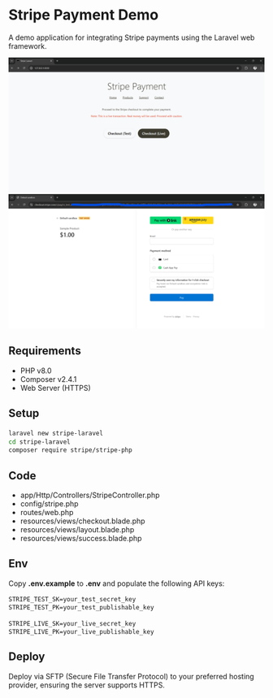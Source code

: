 # Stripe Payment Demo
A demo application for integrating Stripe payments using the Laravel web framework.

![Screenshot 1](image-doc/demo1.png)
![Screenshot 2](image-doc/demo2.png)

## Requirements
- PHP v8.0
- Composer v2.4.1
- Web Server (HTTPS)

## Setup
```bash
laravel new stripe-laravel
cd stripe-laravel
composer require stripe/stripe-php
```

## Code
- app/Http/Controllers/StripeController.php
- config/stripe.php
- routes/web.php
- resources/views/checkout.blade.php
- resources/views/layout.blade.php
- resources/views/success.blade.php

## Env
Copy <b>.env.example</b> to <b>.env</b> and populate the following API keys:

```env
STRIPE_TEST_SK=your_test_secret_key
STRIPE_TEST_PK=your_test_publishable_key

STRIPE_LIVE_SK=your_live_secret_key
STRIPE_LIVE_PK=your_live_publishable_key
```

## Deploy
Deploy via SFTP (Secure File Transfer Protocol) to your preferred hosting provider, ensuring the server supports HTTPS.
